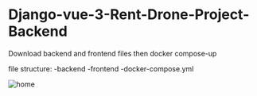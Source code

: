 # Django-vue-3-Rent-Drone-Project-Backend

Download backend and frontend files then docker compose-up

file structure:
-backend
-frontend
-docker-compose.yml



![home](https://user-images.githubusercontent.com/44267558/213837758-6061d6d1-ba92-4db0-ac12-bb34b5348b55.JPG)
